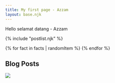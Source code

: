 ```yaml
---
title: My first page - Azzam
layout: base.njk
---
```

Hello selamat datang - Azzam

{% include "postlist.njk" %}

{% for fact in facts | randomItem %}
{% endfor %}


## Blog Posts

<img src="{{ catpic }}" />
<!--{% for post in collections.posts %}
{{ post.data.title }}
{% endfor %}-->

<!-- templateEngineOverride: njk,md -->



